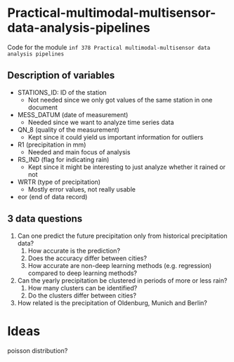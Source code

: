 # Practical-multimodal-multisensor-data-analysis-pipelines
Code for the module `inf 378 Practical multimodal-multisensor data analysis pipelines`

## Description of variables

- STATIONS_ID: ID of the station
    - Not needed since we only got values of the same station in one document
- MESS_DATUM (date of measurement) 
    - Needed since we want to analyze time series data
- QN_8 (quality of the measurement)
    - Kept since it could yield us important information for outliers
- R1 (precipitation in mm)
    - Needed and main focus of analysis
- RS_IND (flag for indicating rain)
    - Kept since it might be interesting to just analyze whether it rained or not
- WRTR (type of precipitation)
    - Mostly error values, not really usable
- eor (end of data record)

## 3 data questions

1. Can one predict the future precipitation only from historical precipitation data?
    1. How accurate is the prediction?
    2. Does the accuracy differ between cities?
    3. How accurate are non-deep learning methods (e.g. regression) compared to deep learning methods?
2. Can the yearly precipitation be clustered in periods of more or less rain?
    1. How many clusters can be identified?
    2. Do the clusters differ between cities?
3. How related is the precipitation of Oldenburg, Munich and Berlin?

# Ideas
poisson distribution?